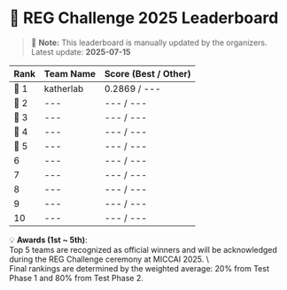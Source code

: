 # 🏅 REG Challenge 2025 Leaderboard

> 📌 **Note:** This leaderboard is manually updated by the organizers.  
> Latest update: **2025-07-15**

| Rank | Team Name        | Score (Best / Other) |
|------|------------------|--------------------|
| 🥇 1 | katherlab          | 0.2869 / ---          |
| 🥈 2 | ---          | --- / ---        |
| 🥉 3 | ---          | --- / ---        |
| 🏅 4 | ---          | --- / ---        | 
| 🏅 5 | ---          | --- / ---        |
| 6    | ---          | --- / ---        |
| 7    | ---          | --- / ---        |
| 8    | ---          | --- / ---        |
| 9    | ---          | --- / ---        |
| 10   | ---          | --- / ---        |

💡 **Awards (1st ~ 5th)**:  
Top 5 teams are recognized as official winners and will be acknowledged during the REG Challenge ceremony at MICCAI 2025. \\  
Final rankings are determined by the weighted average: 20% from Test Phase 1 and 80% from Test Phase 2.  

